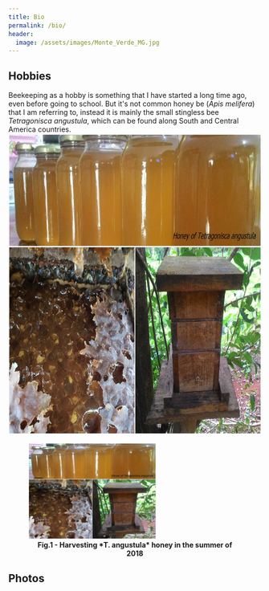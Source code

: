 ```yaml
---
title: Bio
permalink: /bio/
header:
  image: /assets/images/Monte_Verde_MG.jpg
---
```









## Hobbies
Beekeeping as a hobby is something that I have started a long time ago, even before going to school. But it's not common honey be (*Apis melifera*) that I am referring to, instead it is mainly the small stingless bee *Tetragonisca angustula*, which can be found along South and Central America countries.
<img src="/assets/photos/general/jatai.jpg" alt="Jataí" class="center" style="height: 600px; width:800px;"/>

<figure>
<img src="/assets/photos/general/jatai.jpg" alt="Jataí" style="width:60%">
<figcaption align = "center"><b>Fig.1 - Harvesting *T. angustula* honey in the summer of 2018</b></figcaption>
</figure>






## Photos
